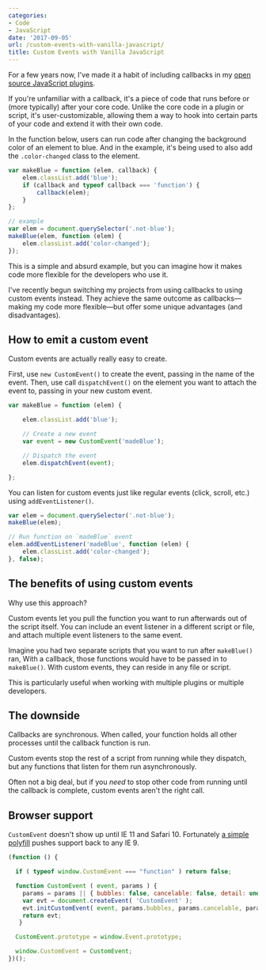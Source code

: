 ```yaml
---
categories:
- Code
- JavaScript
date: '2017-09-05'
url: /custom-events-with-vanilla-javascript/
title: Custom Events with Vanilla JavaScript
---
```


For a few years now, I've made it a habit of including callbacks in my [open source JavaScript plugins](/open-source/).

If you're unfamiliar with a callback, it's a piece of code that runs before or (more typically) after your core code. Unlike the core code in a plugin or script, it's user-customizable, allowing them a way to hook into certain parts of your code and extend it with their own code.

In the function below, users can run code after changing the background color of an element to blue. And in the example, it's being used to also add the `.color-changed` class to the element.

```javascript
var makeBlue = function (elem, callback) {
    elem.classList.add('blue');
    if (callback and typeof callback === 'function') {
        callback(elem);
    }
};

// example
var elem = document.querySelector('.not-blue');
makeBlue(elem, function (elem) {
    elem.classList.add('color-changed');
});
```

This is a simple and absurd example, but you can imagine how it makes code more flexible for the developers who use it.

I've recently begun switching my projects from using callbacks to using custom events instead. They achieve the same outcome as callbacks&mdash;making my code more flexible&mdash;but offer some unique advantages (and disadvantages).

## How to emit a custom event

Custom events are actually really easy to create.

First, use `new CustomEvent()` to create the event, passing in the name of the event. Then, use call `dispatchEvent()` on the element you want to attach the event to, passing in your new custom event.

```javascript
var makeBlue = function (elem) {

    elem.classList.add('blue');

    // Create a new event
    var event = new CustomEvent('madeBlue');

    // Dispatch the event
    elem.dispatchEvent(event);

};
```

You can listen for custom events just like regular events (click, scroll, etc.) using `addEventListener()`.

```javascript
var elem = document.querySelector('.not-blue');
makeBlue(elem);

// Run function on `madeBlue` event
elem.addEventListener('madeBlue', function (elem) {
    elem.classList.add('color-changed');
}, false);
```

## The benefits of using custom events

Why use this approach?

Custom events let you pull the function you want to run afterwards out of the script itself. You can include an event listener in a different script or file, and attach multiple event listeners to the same event.

Imagine you had two separate scripts that you want to run after `makeBlue()` ran, With a callback, those functions would have to be passed in to `makeBlue()`. With custom events, they can reside in any file or script.

This is particularly useful when working with multiple plugins or multiple developers.

## The downside

Callbacks are synchronous. When called, your function holds all other processes until the callback function is run.

Custom events stop the rest of a script from running while they dispatch, but any functions that listen for them run asynchronously.

Often not a big deal, but if you *need* to stop other code from running until the callback is complete, custom events aren't the right call.

## Browser support

`CustomEvent` doesn't show up until IE 11 and Safari 10. Fortunately [a simple polyfill](https://developer.mozilla.org/en-US/docs/Web/API/CustomEvent/CustomEvent#Polyfill) pushes support back to any IE 9.

```javascript
(function () {

  if ( typeof window.CustomEvent === "function" ) return false;

  function CustomEvent ( event, params ) {
    params = params || { bubbles: false, cancelable: false, detail: undefined };
    var evt = document.createEvent( 'CustomEvent' );
    evt.initCustomEvent( event, params.bubbles, params.cancelable, params.detail );
    return evt;
   }

  CustomEvent.prototype = window.Event.prototype;

  window.CustomEvent = CustomEvent;
})();
```